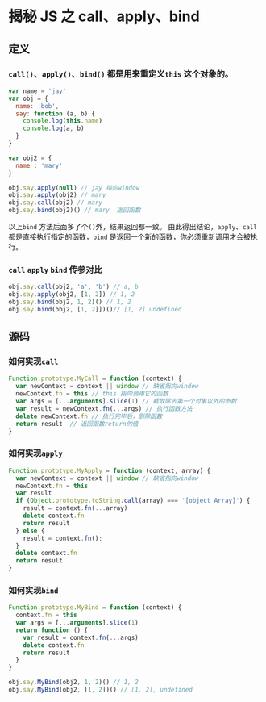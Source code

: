 <!--
 * @Description: 揭秘 JS 之 call、apply、bind
 * @Author: liuqiyu
 * @Date: 2019-11-07 17:45:44
 * @LastEditors: liuqiyu
 * @LastEditTime: 2019-11-08 11:24:03
 -->

# 揭秘 JS 之 call、apply、bind

## 定义

### `call()`、`apply()`、`bind()` 都是用来重定义`this` 这个对象的。

```js
var name = 'jay'
var obj = {
  name: 'bob',
  say: function (a, b) {
    console.log(this.name)
    console.log(a, b)
  }
}

var obj2 = {
  name : 'mary'
}

obj.say.apply(null) // jay 指向window
obj.say.apply(obj2) // mary
obj.say.call(obj2) // mary
obj.say.bind(obj2)() // mary  返回函数
```

以上`bind` 方法后面多了个`()`外，结果返回都一致。
由此得出结论，`apply`、`call`都是直接执行指定的函数，`bind` 是返回一个新的函数，你必须重新调用才会被执行。

### `call` `apply` `bind` 传参对比

```js
obj.say.call(obj2, 'a', 'b') // a, b
obj.say.apply(obj2, [1, 2]) // 1, 2
obj.say.bind(obj2, 1, 2)() // 1, 2
obj.say.bind(obj2, [1, 2]])()// [1, 2] undefined
```

## 源码

### 如何实现`call`

```js
Function.prototype.MyCall = function (context) {
  var newContext = context || window // 缺省指向window
  newContext.fn = this // this 指向调用它的函数
  var args = [...arguments].slice(1) // 截取除去第一个对象以外的参数
  var result = newContext.fn(...args) // 执行函数方法
  delete newContext.fn // 执行完毕后，删除函数
  return result  // 返回函数return的值
}
```

### 如何实现`apply`

```js
Function.prototype.MyApply = function (context, array) {
  var newContext = context || window // 缺省指向window
  newContext.fn = this
  var result 
  if (Object.prototype.toString.call(array) === '[object Array]') {
    result = context.fn(...array)
    delete context.fn
    return result
  } else {
    result = context.fn();
  }
  delete context.fn
  return result
}
```

### 如何实现`bind`

```js
Function.prototype.MyBind = function (context) {
  context.fn = this
  var args = [...arguments].slice(1)
  return function () {
    var result = context.fn(...args)
    delete context.fn
    return result
  }
}

obj.say.MyBind(obj2, 1, 2)() // 1, 2
obj.say.MyBind(obj2, [1, 2])() // [1, 2], undefined
```
